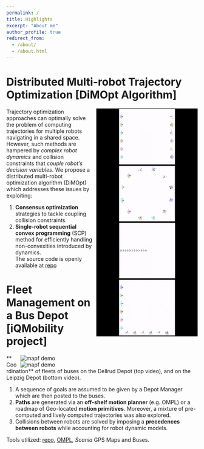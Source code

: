 ```yaml
---
permalink: /
title: Highlights
excerpt: "About me"
author_profile: true
redirect_from: 
  - /about/
  - /about.html
---
```

# Distributed Multi-robot Trajectory Optimization [DiMOpt Algorithm] 
<img src="/images/onedown.gif" title="mapf demo" style="float:right;width:200pt;padding-left:10px;" />
 <img src="/images/circle.gif" style="float:right;width:200pt;padding-left:10px;" />    
 <img src="/images/takeover.gif" style="float:right;width:200pt;padding-left:10px;" />  
  <img src="/images/squaresided.gif" style="float:right;width:200pt;padding-left:10px;" /> 

Trajectory optimization approaches can optimally solve the problem of computing trajectories for multiple robots navigating in a shared space. However, such methods are hampered by *complex robot dynamics* and
collision constraints that *couple robot’s decision variables*. We propose a distributed multi-robot optimization algorithm (DiMOpt) which addresses these issues by exploiting:

1.  **Consensus optimization** strategies to tackle coupling collision constraints.
2.  **Single-robot sequential convex programming** (SCP) method for efficiently handling non-convexities introduced by dynamics.
\
The source code is openly available at [repo](https://github.com/joaosalvado/DiMOpt)


# Fleet Management on a Bus Depot [iQMobility project]

<img src="/images/dellrud.gif" title="mapf demo" style="float:right;width:350pt;padding-left:10px;" />
<img src="/images/leipzig-clip-opt1.gif" title="mapf demo" style="float:right;width:350pt;padding-left:10px;" />
**Coordination** of fleets of buses on the Dellrud Depot (top video), and on the Leipzig Depot (bottom video). 

1. A sequence of goals are assumed to be given by a Depot Manager which are then posted to the buses. 
2. **Paths** are generated via an **off-shelf motion planner** (e.g. OMPL) or a roadmap of Geo-located **motion primitives**. Moreover, a mixture of pre-computed and lively computed trajectories was also explored. 
3. Collisions between robots are solved by imposing a **precedences between robots** while accounting for robot dynamic models. 

Tools utilized: [repo](https://github.com/joaosalvado/coordination_oru), [OMPL](http://ompl.kavrakilab.org/), *Scania* GPS Maps and Buses.

